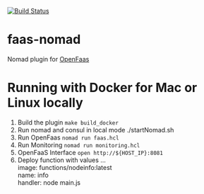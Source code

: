 [![Build Status](https://travis-ci.org/hashicorp/faas-nomad.svg)](https://travis-ci.org/hashicorp/faas-nomad)

# faas-nomad
Nomad plugin for [OpenFaas](https://github.com/openfaas/faas) 

# Running with Docker for Mac or Linux locally
1. Build the plugin `make build_docker`
1. Run nomad and consul in local mode ./startNomad.sh
1. Run OpenFaas `nomad run faas.hcl`
1. Run Monitoring `nomad run monitoring.hcl`
1. OpenFaaS Interface `open http://${HOST_IP}:8081`
1. Deploy function with values ...  
image: functions/nodeinfo:latest  
name: info  
handler: node main.js
